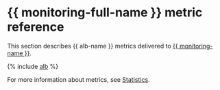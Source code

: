 # {{ monitoring-full-name }} metric reference

This section describes {{ alb-name }} metrics delivered to [{{ monitoring-name }}](../monitoring/).

{% include [alb](../_includes/monitoring/metrics-ref/alb.md) %}

For more information about metrics, see [Statistics](./concepts/application-load-balancer.md#stats).